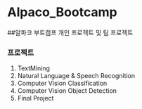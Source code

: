 # Alpaco_Bootcamp

##알파코 부트캠프 개인 프로젝트 및 팀 프로젝트

### 프로젝트
1. TextMining
2. Natural Language & Speech Recognition
3. Computer Vision Classification
4. Computer Vision Object Detection
5. Final Project